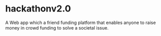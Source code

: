 hackathonv2.0
=============

A Web app which a friend funding platform that enables anyone to raise money in crowd funding to solve a societal issue.
